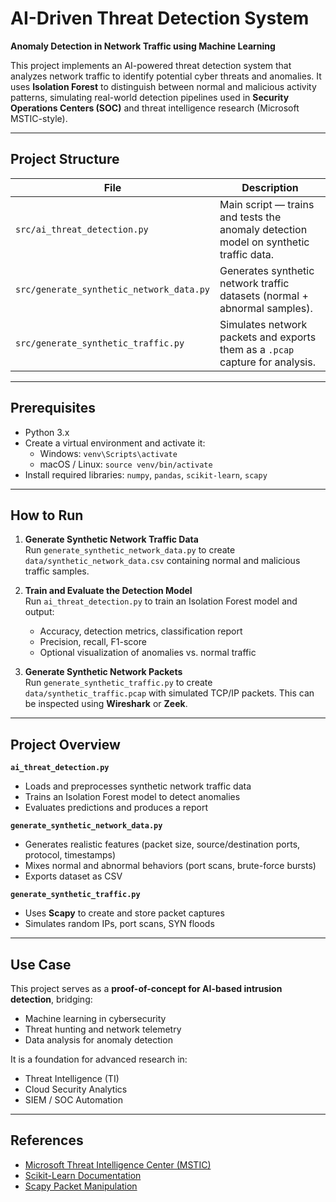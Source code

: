 # AI-Driven Threat Detection System

**Anomaly Detection in Network Traffic using Machine Learning**

This project implements an AI-powered threat detection system that analyzes network traffic to identify potential cyber threats and anomalies. It uses **Isolation Forest** to distinguish between normal and malicious activity patterns, simulating real-world detection pipelines used in **Security Operations Centers (SOC)** and threat intelligence research (Microsoft MSTIC-style).

---

## Project Structure

| File | Description |
|------|-------------|
| `src/ai_threat_detection.py` | Main script — trains and tests the anomaly detection model on synthetic traffic data. |
| `src/generate_synthetic_network_data.py` | Generates synthetic network traffic datasets (normal + abnormal samples). |
| `src/generate_synthetic_traffic.py` | Simulates network packets and exports them as a `.pcap` capture for analysis. |

---

## Prerequisites

- Python 3.x
- Create a virtual environment and activate it:
  - Windows: `venv\Scripts\activate`
  - macOS / Linux: `source venv/bin/activate`
- Install required libraries: `numpy`, `pandas`, `scikit-learn`, `scapy`

---

## How to Run

1. **Generate Synthetic Network Traffic Data**  
   Run `generate_synthetic_network_data.py` to create `data/synthetic_network_data.csv` containing normal and malicious traffic samples.

2. **Train and Evaluate the Detection Model**  
   Run `ai_threat_detection.py` to train an Isolation Forest model and output:
   - Accuracy, detection metrics, classification report
   - Precision, recall, F1-score
   - Optional visualization of anomalies vs. normal traffic

3. **Generate Synthetic Network Packets**  
   Run `generate_synthetic_traffic.py` to create `data/synthetic_traffic.pcap` with simulated TCP/IP packets. This can be inspected using **Wireshark** or **Zeek**.

---

## Project Overview

**`ai_threat_detection.py`**
- Loads and preprocesses synthetic network traffic data
- Trains an Isolation Forest model to detect anomalies
- Evaluates predictions and produces a report

**`generate_synthetic_network_data.py`**
- Generates realistic features (packet size, source/destination ports, protocol, timestamps)
- Mixes normal and abnormal behaviors (port scans, brute-force bursts)
- Exports dataset as CSV

**`generate_synthetic_traffic.py`**
- Uses **Scapy** to create and store packet captures
- Simulates random IPs, port scans, SYN floods

---

## Use Case

This project serves as a **proof-of-concept for AI-based intrusion detection**, bridging:
- Machine learning in cybersecurity
- Threat hunting and network telemetry
- Data analysis for anomaly detection

It is a foundation for advanced research in:
- Threat Intelligence (TI)
- Cloud Security Analytics
- SIEM / SOC Automation

---

## References

- [Microsoft Threat Intelligence Center (MSTIC)](https://www.microsoft.com/security/blog/mstic/)  
- [Scikit-Learn Documentation](https://scikit-learn.org/stable/)  
- [Scapy Packet Manipulation](https://scapy.readthedocs.io/)